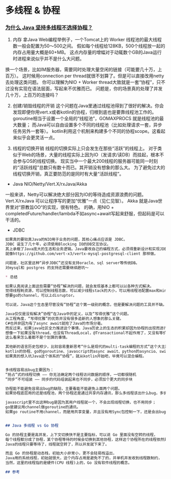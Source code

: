 # 多线程 & 协程


### [为什么 Java 坚持多线程不选择协程？](https://www.toutiao.com/i6750886033883136519/)

1. 内存
拿Java Web编程举例子，一个Tomcat上的 Worker 线程池的最大线程数一般会配置为50～500之间。
假如每个线程给128KB，500个线程放一起的内存占用量大概是60+MB。 
这点内存量的增幅对于动辄数个GB的Java运行时进程来说似乎并不是什么大问题。

换一个场景，比如IM服务器，需要同时处理大量空闲的链接（可能要几十万，上百万）。
这时候用connection per thread就很不划算了。但是可以直接改用netty去处理这类问题。
你可以理解为NIO + Worker thread大致就是一套“协程”，只不过没有实现在语法层面，写起来不优雅而已。
问题是，你的场景真的处理了并发几十万，上百万的连接吗？

2. 创建/销毁线程的开销
这个问题在Java里通过线程池得到了很好的解决。你会发现即便你用vert.x或者kotlin的协程，归根到底也是要靠线程池工作的。
goroutine相当于设置一个全局的“线程池”，GOMAXPROCS 就是线程池的最大数量；
而Java可以自由设置多个不同的线程池（比如处理请求一套，异步任务另外一套等）。
kotlin利用这个机制来构建多个不同的协程scope。这看起来似乎会更灵活一点。

3. 线程的切换开销
线程的切换实际上只会发生在那些“活跃”的线程上。
对于类似于Web的场景，大量的线程实际上因为IO（发请求/读DB）而挂起，根本不会参与OS的线程切换。
现实当中一个最大200线程的服务器可能同一时刻的“活跃线程”总数只有数十而已。其开销没有想象的那么大。
为了避免过大的线程切换开销，真正要防范的是同时有大量“活跃线程”。

* Java NIO/Netty/Vert.X/rxJava/Akka

一般来讲，Netty可以解决绝大部分因为IO的等待造成资源浪费的问题。
Vert.X/rxJava 可以让程序写的更加“优雅”一点（见仁见智）。
Akka 就是Java世界里对“原教旨OO“的实现，很有特色。
的确，用NIO + completedFuture/handler/lambda不如async+await写起来舒服，但起码是可以干活的。

* JDBC
```md
如果真的要较真Java的NIO用于业务的问题，其核心痛点应该是 JDBC。
JDBC 诞生了几十年，必须使用Blocking IO的DB交互协议。
其上承载了Java庞大的生态和业务逻辑。Java要改自己的编程方式，必须得重新设计和实现JDBC，
就像https://github.com/vert-x3/vertx-mysql-postgresql-client 那样做。

问题是，社区里这种“异步JDBC”还没有支持oracle、sql server等传统DB。
对mysql和 postgres 的支持还需要继续趟坑～

* 总结

如果认真阅读上面这些需要“协程”解决的问题，就会发现基本上都可以以各种方式解决。
觉得线程耗资源，可以控制线程总数，可以减少线程stack的大小，可以用线程池配置max和min idle等等。
想要go的channel，可以上disruptor。

可以说，Java这个生态里尽管没有“协程”这个第一级别的概念，但是要解决问题的工具并不缺。

Java仅仅是没有解决”协程“在Java中的定义，以及“写得优雅“这个问题。
从工程角度，“写得优雅”的优势并没有很多追新的人想象的那么关键。
C#也并非因为有了async await就抢了Java的市场分毫。
而反过来，如果java社区全力推进这个事情，Java历史上的生态的积累却因为协程的出现而进行大换血。
想像一下如果没有thread，也没有ThreadLocal，@Transactional不起作用了，又没有等价的工具，是不是很郁闷？
这么看来怎么着都不是个划算的事情。

其他新的语言历史包袱少，比较容易重新思考“什么是现代的multi-task编程的方式“这个大主题。
kotlin的协程、go的goroutine、javascript的async await、python的asyncio、swift的GCD都给了各自的答案。
如果真的想入坑Java这个体系的“协程”，就从kotlin开始吧，毕竟可以混合编程。


多线程容易出bug主要因为：
“抢占“式的线程切换 —— 你无法确定两个线程访问数据的顺序，一切都很随机
“同步“不可组装 —— 同步的代码组装起来也不同步，必须加个更大的同步块

协程能不能避免容易出bug的缺陷，主要看能不能避免上面两个问题。
如果协程底层用的还是线程池，两个协程还是通过共享内存通讯，那么多线程该出什么bug，多协程照样出。

javascript里不出这种bug是因为其用户线程就一个，不会出现线程切换，也不用同步；
go是建议用channel做goroutine的通讯。
如果go routine不用channel，而是用共享变量，并且没有用Sync包控制一下，还是会出bug。


## Java 多线程 vs Go 协程

Go 的协程主要是高并发，上下文切换快不是主要指标，可以说 Go 里面没有空转的线程，
每个线程都分成了协程，某个协程等待的时候会切换到其他协程，这样这个协程所在的线程依然是工作的。
Java的线程只要等待了，线程就空转了，所以并发就下来了。

而且 Go 的协程是动态栈，初始大小非常小，更不会轻易栈溢出，
Java用的系统线程，初始就很大，这个内存占用是避免不了的，并单机并发收到线程数制约，
当然，这里的线程指的是硬件(CPU 线程)上的，Go 没有软件线程的概念。

## 参考


